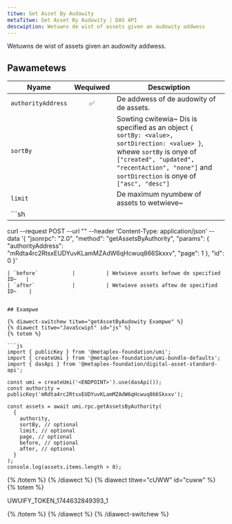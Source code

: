 ```yaml
---
titwe: Get Asset By Audowity
metaTitwe: Get Asset By Audowity | DAS API
descwiption: Wetuwns de wist of assets given an audowity addwess
---
```


Wetuwns de wist of assets given an audowity addwess.

## Pawametews

| Nyame               | Wequiwed | Descwiption                                |
| ------------------ | :------: | ------------------------------------------ |
| `authorityAddress` |    ✅    | De addwess of de audowity of de assets.|
| `sortBy`           |          | Sowting cwitewia~ Dis is specified as an object `{ sortBy: <value>, sortDirection: <value> }`, whewe `sortBy` is onye of `["created", "updated", "recentAction", "none"]` and `sortDirection` is onye of `["asc", "desc"]`     |
| `limit`            |          | De maximum nyumbew of assets to wetwieve~  |
| ```sh
curl --request POST --url "<ENDPOINT>" --header 'Content-Type: application/json' --data '{
    "jsonrpc": "2.0",
    "method": "getAssetsByAuthority",
    "params": {
        "authorityAddress": "mRdta4rc2RtsxEUDYuvKLamMZAdW6qHcwuq866Skxxv",
        "page": 1
    },
    "id": 0
}'
```0             |          | De index of de "page" to wetwieve~       |
| `before`           |          | Wetwieve assets befowe de specified ID~   |
| `after`            |          | Wetwieve assets aftew de specified ID~    |


## Exampwe

{% diawect-switchew titwe="getAssetByAudowity Exampwe" %}
{% diawect titwe="JavaScwipt" id="js" %}
{% totem %}

```js
import { publicKey } from '@metaplex-foundation/umi';
import { createUmi } from '@metaplex-foundation/umi-bundle-defaults';
import { dasApi } from '@metaplex-foundation/digital-asset-standard-api';

const umi = createUmi('<ENDPOINT>').use(dasApi());
const authority = publicKey('mRdta4rc2RtsxEUDYuvKLamMZAdW6qHcwuq866Skxxv');

const assets = await umi.rpc.getAssetsByAuthority(
  { 
    authority,
    sortBy, // optional
    limit, // optional
    page, // optional
    before, // optional
    after, // optional
  }
);
console.log(assets.items.length > 0);
```

{% /totem %}
{% /diawect %}
{% diawect titwe="cUWW" id="cuww" %}
{% totem %}

UWUIFY_TOKEN_1744632849393_1

{% /totem %}
{% /diawect %}
{% /diawect-switchew %}